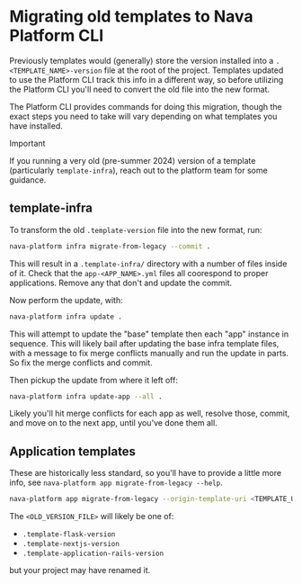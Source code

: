 # Migrating old templates to Nava Platform CLI

Previously templates would (generally) store the version installed into a
`.<TEMPLATE_NAME>-version` file at the root of the project. Templates updated to
use the Platform CLI track this info in a different way, so before utilizing the
Platform CLI you'll need to convert the old file into the new format.

The Platform CLI provides commands for doing this migration, though the exact
steps you need to take will vary depending on what templates you have installed.

> [!IMPORTANT]
>
> If you running a very old (pre-summer 2024) version of a template
> (particularly `template-infra`), reach out to the platform team for some
> guidance.

## template-infra

To transform the old `.template-version` file into the new format, run:

```sh
nava-platform infra migrate-from-legacy --commit .
```

This will result in a `.template-infra/` directory with a number of files inside
of it. Check that the `app-<APP_NAME>.yml` files all coorespond to proper
applications. Remove any that don't and update the commit.


Now perform the update, with:

```sh
nava-platform infra update .
```

This will attempt to update the "base" template then each "app" instance in
sequence. This will likely bail after updating the base infra template files,
with a message to fix merge conflicts manually and run the update in parts. So
fix the merge conflicts and commit.

Then pickup the update from where it left off:

```sh
nava-platform infra update-app --all .
```

Likely you'll hit merge conflicts for each app as well, resolve those, commit,
and move on to the next app, until you've done them all.

## Application templates

These are historically  less standard, so you'll have to provide a little more
info, see `nava-platform app migrate-from-legacy --help`.

```sh
nava-platform app migrate-from-legacy --origin-template-uri <TEMPLATE_URI> --legacy-version-file <OLD_VERSION_FILE> . <APP_NAME>
```

The `<OLD_VERSION_FILE>` will likely be one of:

- `.template-flask-version`
- `.template-nextjs-version`
- `.template-application-rails-version`

but your project may have renamed it.

